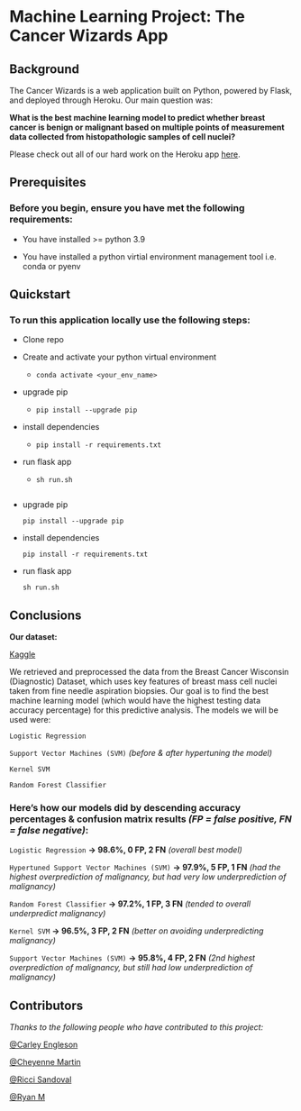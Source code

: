 # Machine Learning Project: The Cancer Wizards App

## Background

The Cancer Wizards is a web application built on Python, powered by Flask, and deployed through Heroku. Our main question was:

**What is the best machine learning model to predict whether breast cancer is benign or malignant based on multiple points of measurement data collected from histopathologic samples of cell nuclei?** 

Please check out all of our hard work on the Heroku app [here](https://the-cancer-wizards-app.herokuapp.com/).


## Prerequisites

### Before you begin, ensure you have met the following requirements:

* You have installed >= python 3.9

* You have installed a python virtial environment management tool i.e. conda or pyenv


## Quickstart

### To run this application locally use the following steps:

* Clone repo

* Create and activate your python virtual environment
  * `conda activate <your_env_name>`
  
* upgrade pip
  * `pip install --upgrade pip`
  
* install dependencies
  * `pip install -r requirements.txt`
  
* run flask app
  * `sh run.sh`
  ```
  ```
* upgrade pip
  ```
  pip install --upgrade pip
  ```
* install dependencies
  ```
  pip install -r requirements.txt
  ```
* run flask app
  ```
  sh run.sh
  ```


## Conclusions

**Our dataset:**

[Kaggle](https://www.kaggle.com/uciml/breast-cancer-wisconsin-data )

We retrieved and preprocessed the data from the Breast Cancer Wisconsin (Diagnostic) Dataset, which uses key features of breast mass cell nuclei taken from fine needle aspiration biopsies. Our goal is to find the best machine learning model (which would have the highest testing data accuracy percentage) for this predictive analysis. The models we will be used were:

`Logistic Regression`

`Support Vector Machines (SVM)` *(before & after hypertuning the model)*

`Kernel SVM`

`Random Forest Classifier`


### Here’s how our models did by descending accuracy percentages & confusion matrix results *(FP = false positive, FN = false negative)*:

`Logistic Regression` **→ 98.6%, 0 FP, 2 FN** *(overall best model)*

`Hypertuned Support Vector Machines (SVM)` **→ 97.9%, 5 FP, 1 FN** *(had the highest overprediction of malignancy, but had very low underprediction of malignancy)*

`Random Forest Classifier` **→ 97.2%, 1 FP, 3 FN** *(tended to overall underpredict malignancy)*

`Kernel SVM` **→ 96.5%, 3 FP, 2 FN** *(better on avoiding underpredicting malignancy)*

`Support Vector Machines (SVM)` **→ 95.8%, 4 FP, 2 FN** *(2nd highest overprediction of malignancy, but still had low underprediction of malignancy)*


## Contributors

*Thanks to the following people who have contributed to this project:* <br />

[@Carley Engleson](https://github.com/cjengleson)<br />

[@Cheyenne Martin](https://github.com/martiche93)<br />

[@Ricci Sandoval](https://github.com/rls1316)<br />

[@Ryan M](https://github.com/Ryanwm2000)<br />
